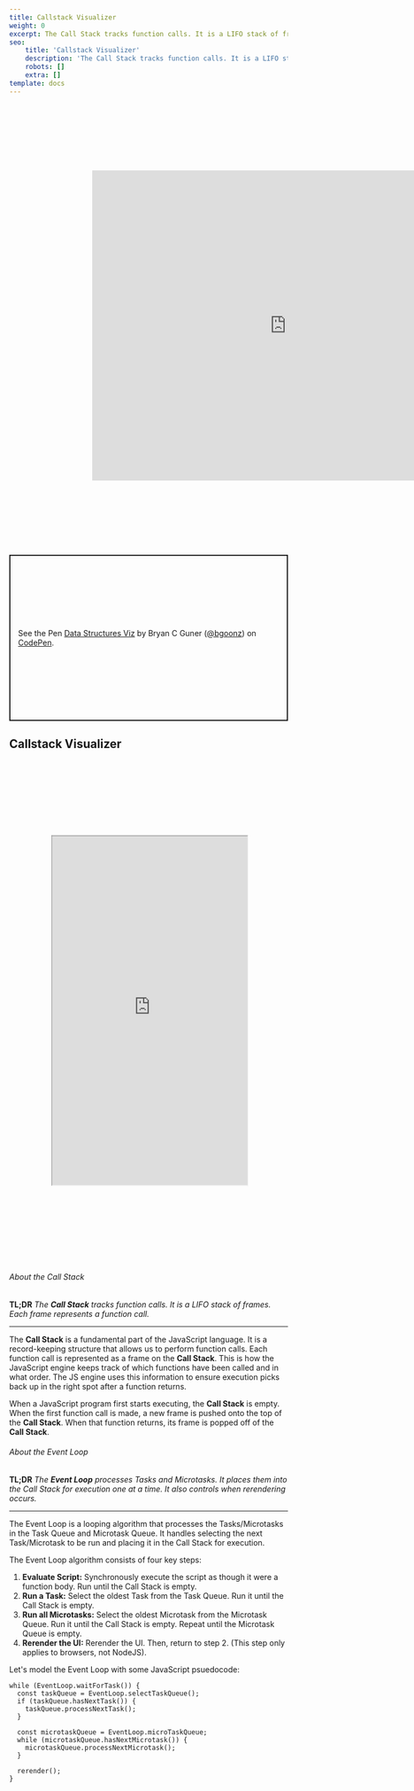 ```yaml
---
title: Callstack Visualizer
weight: 0
excerpt: The Call Stack tracks function calls. It is a LIFO stack of frames. Each frame represents a function call.
seo:
    title: 'Callstack Visualizer'
    description: 'The Call Stack tracks function calls. It is a LIFO stack of frames. Each frame represents a function call.'
    robots: []
    extra: []
template: docs
---
```


<script async src="//jsfiddle.net/bgoonz/tu3Lw57r/embed/result/dark/"></script>

<iframe  style="-webkit-transform:scale(0.7);-moz-transform-scale(0.7);sandbox="allow-scripts" style="resize:both; overflow:scroll;"    height="800px" width="1000px" scrolling="yes" title="Linear vs Binary Search" src="https://codepen.io/bgoonz/embed/MWbZoOa?default-tab=result&editable=true&theme-id=light" frameborder="no" loading="lazy" allowtransparency="true" allowfullscreen="true">
  See the Pen <a href="https://codepen.io/bgoonz/pen/MWbZoOa">
  Linear vs Binary Search</a> by Bryan C Guner (<a href="https://codepen.io/bgoonz">@bgoonz</a>)
  on <a href="https://codepen.io">CodePen</a>.
</iframe>

<p class="codepen" data-height="300" data-theme-id="light" data-default-tab="result" data-slug-hash="GRNPEdY" data-editable="true" data-user="bgoonz" style="height: 300px; box-sizing: border-box; display: flex; align-items: center; justify-content: center; border: 2px solid; margin: 1em 0; padding: 1em;">
  <span>See the Pen <a href="https://codepen.io/bgoonz/pen/GRNPEdY">
  Data Structures Viz</a> by Bryan C Guner (<a href="https://codepen.io/bgoonz">@bgoonz</a>)
  on <a href="https://codepen.io">CodePen</a>.</span>
</p>
<script async src="https://cpwebassets.codepen.io/assets/embed/ei.js"></script>

## Callstack Visualizer

<iframe  style="-webkit-transform:scale(0.7);-moz-transform-scale(0.7);sandbox="allow-scripts" style="resize:both; overflow:scroll;"    src="https://visualize-callstack-qdvyu8oyc-visualize42.vercel.app/" height="900px" width="100%">
</iframe>

###### About the Call Stack

**TL;DR** _The **Call Stack** tracks function calls. It is a LIFO stack of frames. Each frame represents a function call._

---

The **Call Stack** is a fundamental part of the JavaScript language. It is a record-keeping structure that allows us to perform function calls. Each function call is represented as a frame on the **Call Stack**. This is how the JavaScript engine keeps track of which functions have been called and in what order. The JS engine uses this information to ensure execution picks back up in the right spot after a function returns.

When a JavaScript program first starts executing, the **Call Stack** is empty. When the first function call is made, a new frame is pushed onto the top of the **Call Stack**. When that function returns, its frame is popped off of the **Call Stack**.

###### About the Event Loop

**TL;DR** _The **Event Loop** processes Tasks and Microtasks. It places them into the Call Stack for execution one at a time. It also controls when rerendering occurs._

---

The Event Loop is a looping algorithm that processes the Tasks/Microtasks in the Task Queue and Microtask Queue. It handles selecting the next Task/Microtask to be run and placing it in the Call Stack for execution.

The Event Loop algorithm consists of four key steps:

1.  **Evaluate Script:** Synchronously execute the script as though it were a function body. Run until the Call Stack is empty.
2.  **Run a Task:** Select the oldest Task from the Task Queue. Run it until the Call Stack is empty.
3.  **Run all Microtasks:** Select the oldest Microtask from the Microtask Queue. Run it until the Call Stack is empty. Repeat until the Microtask Queue is empty.
4.  **Rerender the UI:** Rerender the UI. Then, return to step 2. (This step only applies to browsers, not NodeJS).

Let's model the Event Loop with some JavaScript psuedocode:

```
while (EventLoop.waitForTask()) {
  const taskQueue = EventLoop.selectTaskQueue();
  if (taskQueue.hasNextTask()) {
    taskQueue.processNextTask();
  }

  const microtaskQueue = EventLoop.microTaskQueue;
  while (microtaskQueue.hasNextMicrotask()) {
    microtaskQueue.processNextMicrotask();
  }

  rerender();
}
```
